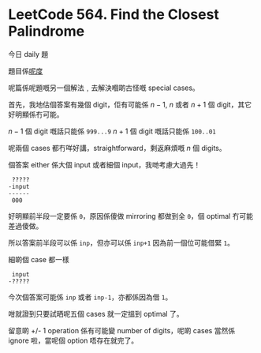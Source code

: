# LeetCode 564. Find the Closest Palindrome

今日 daily 題

題目係[呢度](https://https://leetcode.com/problems/find-the-closest-palindrome)

呢篇係呢題嘅另一個解法﹐去解決嗰啲古怪嘅 special cases。

首先，我地估個答案有幾個 digit，佢有可能係 $n-1$, $n$ 或者 $n+1$ 個 digit，其它好明顯係冇可能。

$n-1$ 個 digit 嘅話只能係 `999...9`
$n+1$ 個 digit 嘅話只能係 `100..01`

呢兩個 cases 都冇咩好講，straightforward，剩返麻煩嘅 $n$ 個 digits。

個答案 either 係大個 input 或者細個 input，我哋考慮大過先！

````
 ?????
-input
------
 000
``````

好明顯前半段一定要係 `0`，原因係傻做 mirroring 都做到全 `0`，個 optimal 冇可能差過傻做。

所以答案前半段可以係 `inp`，但亦可以係 `inp+1` 因為前一個位可能借緊 `1`。

細啲個 case 都一樣

```
 input
-?????
```

今次個答案可能係 `inp` 或者 `inp-1`，亦都係因為借 `1`。

咁就證到只要試晒呢五個 cases 就一定搵到 optimal 了。

留意啲 +/- 1 operation 係有可能變 number of digits，呢啲 cases 當然係 ignore 啦，當呢個 option 唔存在就完了。